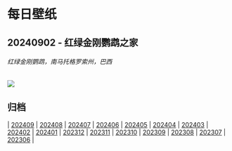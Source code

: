 # 每日壁纸

## 20240902 - 红绿金刚鹦鹉之家

###### 红绿金刚鹦鹉，南马托格罗索州，巴西

![](https://www.bing.com/th?id=OHR.BuracodasAraras_ZH-CN3881985508_UHD.jpg)

## 归档

| [202409](/202409/README.md)
| [202408](/202408/README.md)
| [202407](/202407/README.md)
| [202406](/202406/README.md)
| [202405](/202405/README.md)
| [202404](/202404/README.md)
| [202403](/202403/README.md)
| [202402](/202402/README.md)
| [202401](/202401/README.md)
| [202312](/202312/README.md)
| [202311](/202311/README.md)
| [202310](/202310/README.md)
| [202309](/202309/README.md)
| [202308](/202308/README.md)
| [202307](/202307/README.md)
| [202306](/202306/README.md)
|